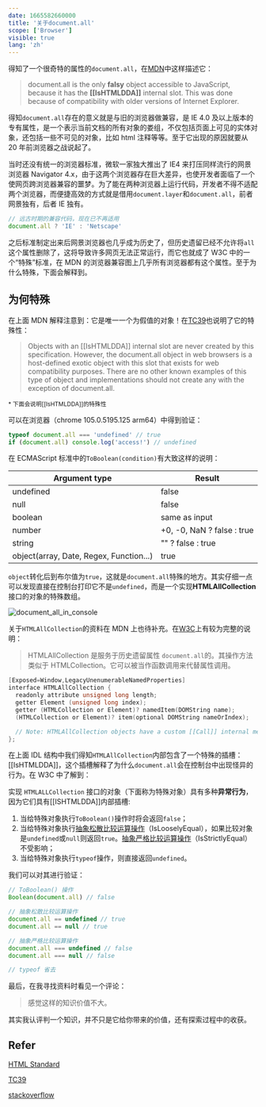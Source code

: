 ```yaml
---
date: 1665582660000
title: '关于document.all'
scope: ['Browser']
visible: true
lang: 'zh'
---
```


得知了一个很奇特的属性的`document.all`，在[MDN](https://developer.mozilla.org/en-US/docs/Web/API/Document/all)中这样描述它：

> document.all is the only **falsy** object accessible to JavaScript, because it has the **[[IsHTMLDDA]]** internal slot. This was done because of compatibility with older versions of Internet Explorer.

得知`document.all`存在的意义就是与旧的浏览器做兼容，是 IE 4.0 及以上版本的专有属性，是一个表示当前文档的所有对象的娄组，不仅包括页面上可见的实体对象，还包括一些不可见的对象，比如 html 注释等等。至于它出现的原因就要从 20 年前浏览器之战说起了。

当时还没有统一的浏览器标准，微软一家独大推出了 IE4 来打压同样流行的网景浏览器 Navigator 4.x，由于这两个浏览器存在巨大差异，也使开发者面临了一个使网页跨浏览器兼容的噩梦。为了能在两种浏览器上运行代码，开发者不得不适配两个浏览器，而便捷高效的方式就是借用`document.layer`和`document.all`，前者网景独有，后者 IE 独有。

```javascript
// 远古时期的兼容代码，现在已不再适用
document.all ? 'IE' : 'Netscape'
```

之后标准制定出来后网景浏览器也几乎成为历史了，但历史遗留已经不允许将`all`这个属性删除了，这将导致许多网页无法正常运行，而它也就成了 W3C 中的一个“特殊”标准，在 MDN 的浏览器兼容图上几乎所有浏览器都有这个属性。至于为什么特殊，下面会解释到。

## 为何特殊

在上面 MDN 解释注意到：它是唯一一个为假值的对象！在[TC39](https://tc39.es/ecma262/#sec-IsHTMLDDA-internal-slot)也说明了它的特殊性：

> Objects with an [[IsHTMLDDA]] internal slot are never created by this specification. However, the document.all object in web browsers is a host-defined exotic object with this slot that exists for web compatibility purposes. There are no other known examples of this type of object and implementations should not create any with the exception of document.all.

<small>\* 下面会说明[[IsHTMLDDA]]的特殊性</small>

可以在浏览器（chrome 105.0.5195.125 arm64）中得到验证：

```javascript
typeof document.all === 'undefined' // true
if (document.all) console.log('access!') // undefined
```

在 ECMAScript 标准中的`ToBoolean(condition)`有大致这样的说明：

| Argument type                           | Result                     |
| --------------------------------------- | -------------------------- |
| undefined                               | false                      |
| null                                    | false                      |
| boolean                                 | same as input              |
| number                                  | +0, -0, NaN ? false : true |
| string                                  | "" ? false : true          |
| object(array, Date, Regex, Function...) | true                       |

`object`转化后到布尔值为`true`，这就是`document.all`特殊的地方。其实仔细一点可以发现直接在控制台打印它不是`undefined`，而是一个实现**HTMLAllCollection**接口的对象的特殊数组。

![document_all_in_console](https://res.zrain.fun/images/2022/10/document_all_in_console.png)

关于`HTMLAllCollection`的资料在 MDN 上也待补充。在[W3C](https://html.spec.whatwg.org/multipage/common-dom-interfaces.html#the-htmlallcollection-interface)上有较为完整的说明：

> HTMLAllCollection 是服务于历史遗留属性 `document.all`的。其操作方法类似于 HTMLCollection。它可以被当作函数调用来代替属性调用。

```c
[Exposed=Window,LegacyUnenumerableNamedProperties]
interface HTMLAllCollection {
  readonly attribute unsigned long length;
  getter Element (unsigned long index);
  getter (HTMLCollection or Element)? namedItem(DOMString name);
  (HTMLCollection or Element)? item(optional DOMString nameOrIndex);

  // Note: HTMLAllCollection objects have a custom [[Call]] internal method and an [[IsHTMLDDA]] internal slot.
};
```

在上面 IDL 结构中我们得知`HTMLAllCollection`内部包含了一个特殊的插槽：[[IsHTMLDDA]]，这个插槽解释了为什么`document.all`会在控制台中出现怪异的行为。在 W3C 中了解到：

实现 `HTMLALLCollection` 接口的对象（下面称为特殊对象）具有多种**异常行为**，因为它们具有[[ISHTMLDDA]]内部插槽:

1. 当给特殊对象执行`ToBoolean()`操作时将会返回`false`；
2. 当给特殊对象执行[抽象松散比较运算操作](https://tc39.es/ecma262/#sec-abstract-equality-comparison)（IsLooselyEqual），如果比较对象是`undefined`或`null`则返回`true`。[抽象严格比较运算操作](https://tc39.es/ecma262/#sec-strict-equality-comparison)（IsStrictlyEqual）不受影响；
3. 当给特殊对象执行`typeof`操作，则直接返回`undefined`。

我们可以对其进行验证：

```javascript
// ToBoolean() 操作
Boolean(document.all) // false

// 抽象松散比较运算操作
document.all == undefined // true
document.all == null // true

// 抽象严格比较运算操作
document.all === undefined // false
document.all === null // false

// typeof 省去
```

最后，在我寻找资料时看见一个评论：

> 感觉这样的知识价值不大。

其实我认评判一个知识，并不只是它给你带来的价值，还有探索过程中的收获。

## Refer

[HTML Standard](https://html.spec.whatwg.org/)

[TC39](https://tc39.es/ecma262/)

[stackoverflow](https://stackoverflow.com/a/10394873)
